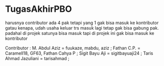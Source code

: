 # TugasAkhirPBO

harusnya contributor ada 4 pak tetapi yang 1 gak bisa masuk ke kontributor gatau kenapa,
udah usaha keluar trs masuk lagi tetap gak bisa gabung pak. 
padahal di projek satunya bisa masuk tapi di projek ini gak bisa masuk ke kontributor 

Contributor : 
M. Abdul Aziz = fuukaze, mabdu, aziz ;
Fathan C.P. = Caramell18, GF63, Fathan Cahya P ;
Sigit Bayu Aji = sigitbayuaji24 ;
Taris Ahmad Jazuliani = tarisahmad ;
